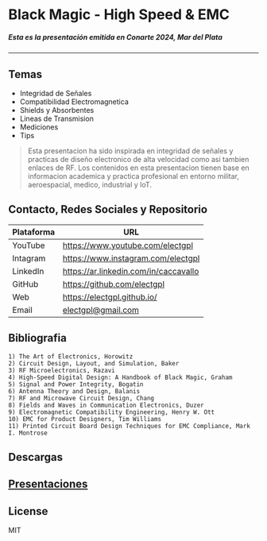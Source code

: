 # Black Magic - High Speed & EMC
##### Esta es la presentación emitida en Conarte 2024, Mar del Plata
-----
## Temas

- Integridad de Señales
- Compatibilidad Electromagnetica
- Shields y Absorbentes
- Lineas de Transmision
- Mediciones
- Tips

> Esta presentacion ha sido inspirada 
> en integridad de señales y practicas
> de diseño electronico de alta velocidad
> como asi tambien enlaces de RF.
> Los contenidos en esta presentacion tienen
> base en informacion academica y practica 
> profesional en entorno militar, aeroespacial,
> medico, industrial y IoT.

## Contacto, Redes Sociales y Repositorio
| Plataforma | URL |
| ------ | ------ |
| YouTube | https://www.youtube.com/electgpl |
| Intagram | https://www.instagram.com/electgpl |
| LinkedIn | https://ar.linkedin.com/in/caccavallo |
| GitHub | https://github.com/electgpl |
| Web | https://electgpl.github.io/ |
| Email | electgpl@gmail.com |

## Bibliografia
```
1) The Art of Electronics, Horowitz
2) Circuit Design, Layout, and Simulation, Baker
3) RF Microelectronics, Razavi
4) High-Speed Digital Design: A Handbook of Black Magic, Graham
5) Signal and Power Integrity, Bogatin
6) Antenna Theory and Design, Balanis
7) RF and Microwave Circuit Design, Chang
8) Fields and Waves in Communication Electronics, Duzer
9) Electromagnetic Compatibility Engineering, Henry W. Ott
10) EMC for Product Designers, Tim Williams
11) Printed Circuit Board Design Techniques for EMC Compliance, Mark I. Montrose
```

## Descargas
[Presentaciones](https://mega.nz/folder/XToA2L6R#ojKWhIJW7fEtmMzVfTJz2g/folder/vfIUFJYI)
-----
## License
MIT
